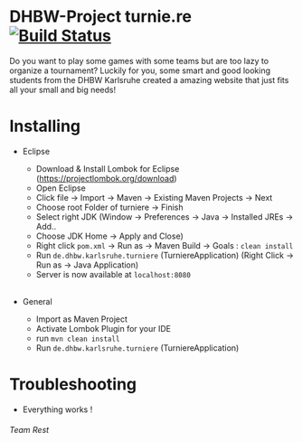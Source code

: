 # DHBW-Project turnie.re [![Build Status](https://travis-ci.com/Malaber/webengineeringdhbw.svg?token=8gXLxT52HoJJ3uBxddBm&branch=master)](https://travis-ci.com/Malaber/webengineeringdhbw)
Do you want to play some games with some teams but are too lazy to organize a tournament?
Luckily for you, some smart and good looking students from the DHBW Karlsruhe created a amazing website that just fits all your small and big needs!

# Installing 
* Eclipse
   - Download & Install Lombok for Eclipse (https://projectlombok.org/download) 
   - Open Eclipse
   - Click file -> Import -> Maven -> Existing Maven Projects -> Next
   - Choose root Folder of turniere -> Finish
   - Select right JDK (Window -> Preferences -> Java -> Installed JREs -> Add..
   - Choose JDK Home -> Apply and Close)
   - Right click `pom.xml` -> Run as -> Maven Build -> Goals : `clean install`
   - Run `de.dhbw.karlsruhe.turniere` (TurniereApplication) (Right Click -> Run as -> Java Application)
   - Server is now available at `localhost:8080`

   <br>
     
* General
   - Import as Maven Project
   - Activate Lombok Plugin for your IDE
   - run `mvn clean install`
   - Run `de.dhbw.karlsruhe.turniere` (TurniereApplication)

# Troubleshooting
* Everything works !

###### Team Rest
